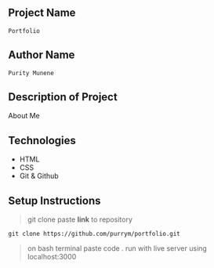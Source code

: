 ## Project Name
```
Portfolio
```

## Author Name
```
Purity Munene
```
## Description of Project
About Me

## Technologies
* HTML
* CSS
* Git & Github

## Setup Instructions
> git clone
> paste **link** to repository
```
git clone https://github.com/purrym/portfolio.git
```
> on bash terminal paste code .
> run with live server using localhost:3000